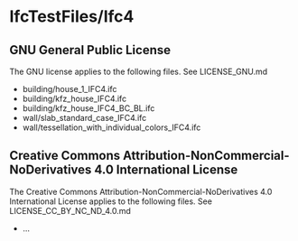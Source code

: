 # IfcTestFiles/Ifc4

## GNU General Public License

The GNU license applies to the following files. See LICENSE_GNU.md

* building/house_1_IFC4.ifc
* building/kfz_house_IFC4.ifc
* building/kfz_house_IFC4_BC_BL.ifc
* wall/slab_standard_case_IFC4.ifc
* wall/tessellation_with_individual_colors_IFC4.ifc

## Creative Commons Attribution-NonCommercial-NoDerivatives 4.0 International License

The Creative Commons Attribution-NonCommercial-NoDerivatives 4.0 International License applies to the following files. See LICENSE_CC_BY_NC_ND_4.0.md

* ...
